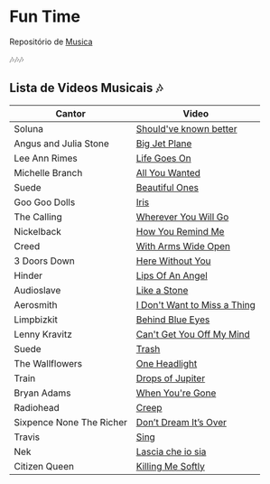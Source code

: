 
# Fun Time 

Repositório de
[Musica](youtube.com)

🎶🎶🎶


## Lista de Videos Musicais 🎶
| Cantor | Video|
|------|---------|
|Soluna|[Should've known better](https://www.youtube.com/watch?v=RaJbGkQdbQ8&list=RDRaJbGkQdbQ8&start_radio=1)
|Angus and Julia Stone|[Big Jet Plane](https://www.youtube.com/watch?v=yFTvbcNhEgc)
|Lee Ann Rimes|[Life Goes On](https://www.youtube.com/watch?v=Elk6NXBHjBg)
|Michelle Branch|[All You Wanted](https://www.youtube.com/watch?v=Cbo2n2MzxxE)
|Suede|[Beautiful Ones](https://www.youtube.com/watch?v=xqovGKdgAXY)
|Goo Goo Dolls|[Iris](https://www.youtube.com/watch?v=NdYWuo9OFAw)
|The Calling|[Wherever You Will Go](https://www.youtube.com/watch?v=iAP9AF6DCu4)
|Nickelback|[How You Remind Me](https://www.youtube.com/watch?v=Aiay8I5IPB8)
|Creed|[With Arms Wide Open](https://www.youtube.com/watch?v=99j0zLuNhi8)
|3 Doors Down|[Here Without You](https://www.youtube.com/watch?v=kPBzTxZQG5Q&list=RDEM7hXKgkFvR4HZjnQR-RVCfg&start_radio=1&rv=99j0zLuNhi8)
|Hinder|[Lips Of An Angel](https://www.youtube.com/watch?v=RiSfTyrvJlg&list=RDEM7hXKgkFvR4HZjnQR-RVCfg&index=18)
|Audioslave|[Like a Stone](https://www.youtube.com/watch?v=7QU1nvuxaMA&list=RDEM7hXKgkFvR4HZjnQR-RVCfg&index=21)
|Aerosmith|[I Don't Want to Miss a Thing](https://www.youtube.com/watch?v=JkK8g6FMEXE&list=RDEM7hXKgkFvR4HZjnQR-RVCfg&index=23)
|Limpbizkit|[Behind Blue Eyes](https://www.youtube.com/watch?v=ozllPih3hOk&list=RDEM7hXKgkFvR4HZjnQR-RVCfg&index=24)
|Lenny Kravitz|[Can't Get You Off My Mind](https://www.youtube.com/watch?v=ZDhMkHfTdTc)
|Suede|[Trash](https://www.youtube.com/watch?v=-PdKGDMhau4)
|The Wallflowers|[One Headlight](https://www.youtube.com/watch?v=Zzyfcys1aLM)
|Train|[Drops of Jupiter](https://www.youtube.com/watch?v=7Xf-Lesrkuc)
|Bryan Adams|[When You're Gone](https://www.youtube.com/watch?v=_W2jONIjrM0)
|Radiohead|[Creep](https://www.youtube.com/watch?v=XFkzRNyygfk)
|Sixpence None The Richer|[Don’t Dream It’s Over](https://www.youtube.com/watch?v=ZUHKDHkRasc)
|Travis|[Sing](https://www.youtube.com/watch?v=eYO1-gGWJyo)
|Nek|[Lascia che io sia](https://www.youtube.com/watch?v=pN5ypa6nuog)
|Citizen Queen|[Killing Me Softly](https://www.youtube.com/watch?v=7BJpJSUGTEU&list=RDMM&start_radio=1&rv=7QU1nvuxaMA)
